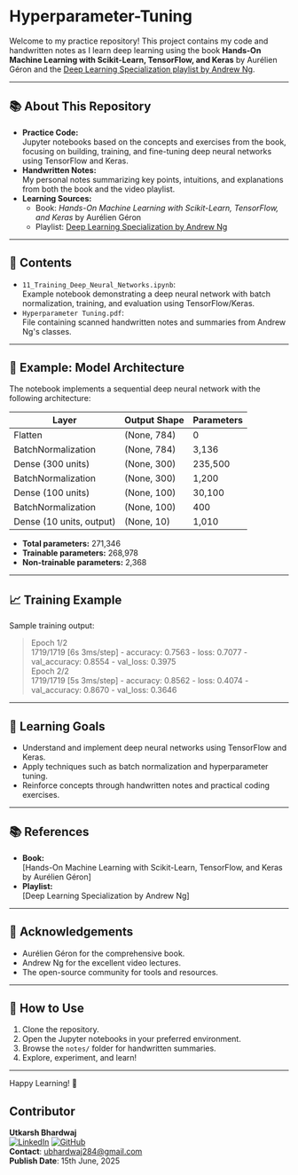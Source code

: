 # Hyperparameter-Tuning

Welcome to my practice repository! This project contains my code and handwritten notes as I learn deep learning using the book **Hands-On Machine Learning with Scikit-Learn, TensorFlow, and Keras** by Aurélien Géron and the [Deep Learning Specialization playlist by Andrew Ng](https://youtube.com/playlist?list=PLkDaE6sCZn6Hn0vK8co82zjQtt3T2Nkqc&si=3jYzNcxgcTYQg_Vv).

---

## 📚 About This Repository

- **Practice Code:**  
  Jupyter notebooks based on the concepts and exercises from the book, focusing on building, training, and fine-tuning deep neural networks using TensorFlow and Keras.
- **Handwritten Notes:**  
  My personal notes summarizing key points, intuitions, and explanations from both the book and the video playlist.
- **Learning Sources:**  
  - Book: *Hands-On Machine Learning with Scikit-Learn, TensorFlow, and Keras* by Aurélien Géron
  - Playlist: [Deep Learning Specialization by Andrew Ng](https://youtube.com/playlist?list=PLkDaE6sCZn6Hn0vK8co82zjQtt3T2Nkqc&si=3jYzNcxgcTYQg_Vv)

---

## 📝 Contents

- `11_Training_Deep_Neural_Networks.ipynb`:  
  Example notebook demonstrating a deep neural network with batch normalization, training, and evaluation using TensorFlow/Keras.
- `Hyperparameter Tuning.pdf`:  
  File containing scanned handwritten notes and summaries from Andrew Ng's classes.

---

## 🚀 Example: Model Architecture

The notebook implements a sequential deep neural network with the following architecture:

| Layer                   | Output Shape | Parameters |
|-------------------------|--------------|------------|
| Flatten                 | (None, 784)  | 0          |
| BatchNormalization      | (None, 784)  | 3,136      |
| Dense (300 units)       | (None, 300)  | 235,500    |
| BatchNormalization      | (None, 300)  | 1,200      |
| Dense (100 units)       | (None, 100)  | 30,100     |
| BatchNormalization      | (None, 100)  | 400        |
| Dense (10 units, output)| (None, 10)   | 1,010      |

- **Total parameters:** 271,346  
- **Trainable parameters:** 268,978  
- **Non-trainable parameters:** 2,368

---

## 📈 Training Example

Sample training output:

> Epoch 1/2  
> 1719/1719 [6s 3ms/step] - accuracy: 0.7563 - loss: 0.7077 - val_accuracy: 0.8554 - val_loss: 0.3975  
> Epoch 2/2  
> 1719/1719 [5s 3ms/step] - accuracy: 0.8562 - loss: 0.4074 - val_accuracy: 0.8670 - val_loss: 0.3646

---

## 🎯 Learning Goals

- Understand and implement deep neural networks using TensorFlow and Keras.
- Apply techniques such as batch normalization and hyperparameter tuning.
- Reinforce concepts through handwritten notes and practical coding exercises.

---

## 📚 References

- **Book:**  
  [Hands-On Machine Learning with Scikit-Learn, TensorFlow, and Keras by Aurélien Géron]
- **Playlist:**  
  [Deep Learning Specialization by Andrew Ng]

---

## 🙌 Acknowledgements

- Aurélien Géron for the comprehensive book.
- Andrew Ng for the excellent video lectures.
- The open-source community for tools and resources.

---

## 📢 How to Use

1. Clone the repository.
2. Open the Jupyter notebooks in your preferred environment.
3. Browse the `notes/` folder for handwritten summaries.
4. Explore, experiment, and learn!

---

Happy Learning! 🚀

## Contributor
**Utkarsh Bhardwaj**  
[![LinkedIn](https://img.shields.io/badge/LinkedIn-Utkarsh284-blue)](https://www.linkedin.com/in/utkarsh284/)
[![GitHub](https://img.shields.io/badge/GitHub-utkarsh--284-lightgrey)](https://github.com/utkarsh-284)  
**Contact**: ubhardwaj284@gmail.com  
**Publish Date**: 15th June, 2025  
